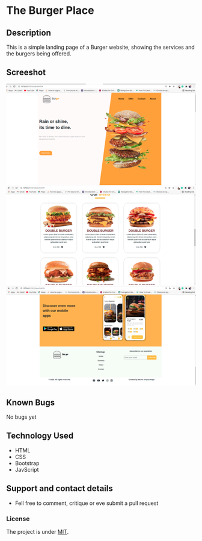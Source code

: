 # The Burger Place
## Description
This is a simple landing page of a Burger website, showing the services and the burgers being offered.

## Screeshot
![Getting Started](assets/images/Screenshots/home-page.png)
![Getting Started](assets/images/Screenshots/menu-section.png)
![Getting Started](assets/images/Screenshots/footer.png)

## Known Bugs 
No bugs yet

## Technology Used
* HTML
* CSS
* Bootstrap
* JavScript

## Support and contact details
* Fell free to comment, critique or eve submit a pull request

### License
The project is under [MIT](LICENSE).